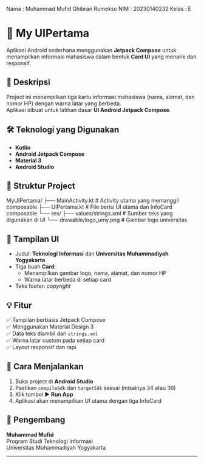 Nama : Muhammad Mufid Ghibran Rumekso
NIM : 20230140232
Kelas : E

# 🧩 My UIPertama

Aplikasi Android sederhana menggunakan **Jetpack Compose** untuk menampilkan informasi mahasiswa dalam bentuk **Card UI** yang menarik dan responsif.

## 📱 Deskripsi
Project ini menampilkan tiga kartu informasi mahasiswa (nama, alamat, dan nomor HP) dengan warna latar yang berbeda.  
Aplikasi dibuat untuk latihan dasar **UI Android Jetpack Compose**.

## 🛠️ Teknologi yang Digunakan
- **Kotlin**
- **Android Jetpack Compose**
- **Material 3**
- **Android Studio**

## 📂 Struktur Project
MyUIPertama/
├── MainActivity.kt # Activity utama yang memanggil composable
├── UIPertama.kt # File berisi UI utama dan InfoCard composable
└── res/
├── values/strings.xml # Sumber teks yang digunakan di UI
└── drawable/logo_umy.png # Gambar logo universitas


## 🎨 Tampilan UI
- Judul: **Teknologi Informasi** dan **Universitas Muhammadiyah Yogyakarta**
- Tiga buah **Card**:
    - Menampilkan gambar logo, nama, alamat, dan nomor HP
    - Warna latar berbeda di setiap card
- Teks footer: *copyright*

## 💡 Fitur
✅ Tampilan berbasis Jetpack Compose  
✅ Menggunakan Material Design 3  
✅ Data teks diambil dari `strings.xml`  
✅ Warna latar custom pada setiap card  
✅ Layout responsif dan rapi

## 🚀 Cara Menjalankan
1. Buka project di **Android Studio**
2. Pastikan `compileSdk` dan `targetSdk` sesuai (misalnya 34 atau 36)
3. Klik tombol ▶️ **Run App**
4. Aplikasi akan menampilkan UI utama dengan tiga InfoCard

## 👤 Pengembang
**Muhammad Mufid**  
Program Studi Teknologi Informasi  
Universitas Muhammadiyah Yogyakarta

---
